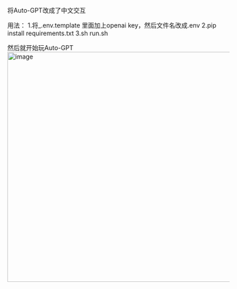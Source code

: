 将Auto-GPT改成了中文交互

用法：
1.将_.env.template 里面加上openai key，然后文件名改成.env
2.pip install requirements.txt
3.sh run.sh

然后就开始玩Auto-GPT
<img width="522" alt="image" src="https://user-images.githubusercontent.com/40328132/232661261-a1178c16-a0d1-4697-9d99-e38be792d838.png">
